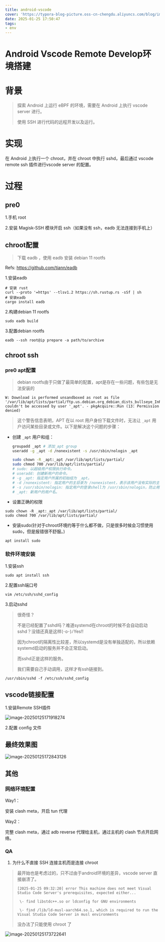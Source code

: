```yaml
---
title: android-vscode
cover: 'https://typora-blog-picture.oss-cn-chengdu.aliyuncs.com/blog/image-20250125172843126.png'
date: 2025-01-25 17:50:47
tags:
- env
---
```





# Android Vscode Remote Develop环境搭建



# 背景



> 探索 Android 上运行 eBPF 的环境，需要在 Android 上执行 vscode server 进行。
>
> 使用 SSH 进行代码的远程开发以及运行。



# 实现



在 Android 上执行一个 chroot，并在 chroot 中执行 sshd，最后通过 vscode remote ssh 插件进行vscode server 的配置。





# 过程



## pre0



1.手机 root

2.安装 Magisk-SSH 模块开启 ssh（如果没有 ssh，eadb 无法连接到手机上）



## chroot配置



> 下载 eadb ，使用 eadb 安装 debian 11 rootfs

Refs: https://github.com/tiann/eadb

1.安装eadb

```shell
# 安装 rust
curl --proto '=https' --tlsv1.2 https://sh.rustup.rs -sSf | sh
# 安装eadb
cargo install eadb
```

2.构建debian 11 rootfs

```shell
sudo eadb build
```

3.配置debian rootfs

```shell
eadb --ssh root@ip prepare -a path/to/archive
```





## chroot ssh



### pre0 apt配置



> debian rootfs由于只做了最简单的配置，apt是存在一些问题，有些包是无法安装的

```plaintText
W: Download is performed unsandboxed as root as file '/var/lib/apt/lists/partial/ftp.us.debian.org_debian_dists_bullseye_InRelease' couldn't be accessed by user '_apt'. - pkgAcquire::Run (13: Permission denied)
```

> 这个警告信息表明，APT 在以 root 用户身份下载文件时，无法让 `_apt` 用户访问某些目录或文件。以下是解决这个问题的步骤：

- 创建 `_apt` 用户和组：

  ```bash
  groupadd _apt # 添加_apt group
  useradd -g _apt -d /nonexistent -s /usr/sbin/nologin _apt 
  
  sudo chown -R _apt:_apt /var/lib/apt/lists/partial/
  sudo chmod 700 /var/lib/apt/lists/partial/
  # sudo: 以超级用户权限执行命令。
  # useradd: 创建新用户的命令。
  # -g _apt: 指定用户所属的初始组为 _apt。
  # -d /nonexistent: 指定用户的主目录为 /nonexistent，表示该用户没有实际的主目录。
  # -s /usr/sbin/nologin: 指定用户的登录shell为 /usr/sbin/nologin，防止用户直接登录。
  # _apt: 新用户的用户名。
  
  ```

- 设置正确的权限

```shell
sudo chown -R _apt:_apt /var/lib/apt/lists/partial/
sudo chmod 700 /var/lib/apt/lists/partial/
```

- 安装sudo(针对于chroot环境约等于什么都不做，只是很多时候会习惯使用sudo，但是报错很不舒服。)

```shell
apt install sudo
```





### 软件环境安装



1.安装ssh

```shell
sudo apt install ssh
```

2.配置ssh端口号

```shell
vim /etc/ssh/sshd_config
```

3.启动sshd

> 很奇怪？
>
> 不是已经配置了sshd吗？难道systemd在chroot的时候不会自动启动sshd？没错还真是这样(･o･)ﾉYes!!
>
> 因为chroot的隔离性比较差，所以systemd是没有单独适配的，所以依赖systemd启动的服务并不会正常启动。
>
> 而sshd正是这样的服务。
>
> 我们需要自己手动调用，这样才有ssh链接到。

```shell
/usr/sbin/sshd -f /etc/ssh/sshd_config
```



## vscode链接配置



1.安装Remote SSH插件

![image-20250125171918274](https://typora-blog-picture.oss-cn-chengdu.aliyuncs.com/blog/image-20250125171918274.png)

2.配置 config 文件



## 最终效果图



![image-20250125172843126](https://typora-blog-picture.oss-cn-chengdu.aliyuncs.com/blog/image-20250125172843126.png)



## 其他



### 网络环境配置





Way1：

安装 clash meta，开启 tun 代理

Way2：

完整 clash meta，通过 adb reverse 代理给主机，通过主机的 clash 节点开启网络。



### QA



1. 为什么不直接 SSH 连接主机而是连接 chroot

> 最开始也是考虑过的，只不过由于android环境的差异，vscode server 直接崩溃了。
>
> ```plaintText
> [2025-01-25 09:32:20] error This machine does not meet Visual Studio Code Server's prerequisites, expected either...
> 
>  \- find libstdc++.so or ldconfig for GNU environments
> 
>  \- find /lib/ld-musl-aarch64.so.1, which is required to run the Visual Studio Code Server in musl environments
> ```
>
> 没办法了只能使用 chroot 了

![image-20250125173722641](https://typora-blog-picture.oss-cn-chengdu.aliyuncs.com/blog/image-20250125173722641.png)
